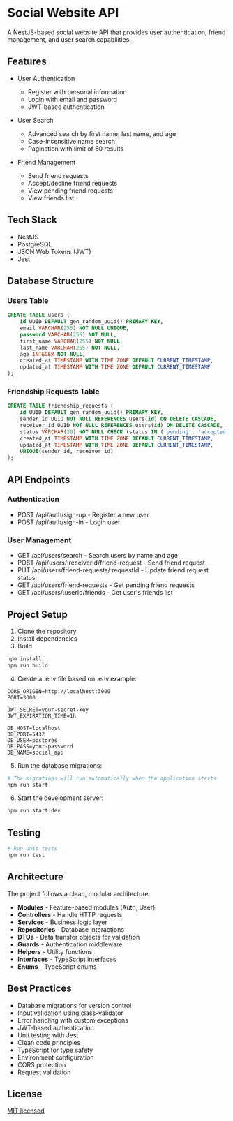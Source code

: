 # Social Website API

A NestJS-based social website API that provides user authentication, friend management, and user search capabilities.

## Features

- User Authentication
  - Register with personal information
  - Login with email and password
  - JWT-based authentication

- User Search
  - Advanced search by first name, last name, and age
  - Case-insensitive name search
  - Pagination with limit of 50 results

- Friend Management
  - Send friend requests
  - Accept/decline friend requests
  - View pending friend requests
  - View friends list

## Tech Stack

- NestJS
- PostgreSQL
- JSON Web Tokens (JWT)
- Jest

## Database Structure

### Users Table
```sql
CREATE TABLE users (
    id UUID DEFAULT gen_random_uuid() PRIMARY KEY,
    email VARCHAR(255) NOT NULL UNIQUE,
    password VARCHAR(255) NOT NULL,
    first_name VARCHAR(255) NOT NULL,
    last_name VARCHAR(255) NOT NULL,
    age INTEGER NOT NULL,
    created_at TIMESTAMP WITH TIME ZONE DEFAULT CURRENT_TIMESTAMP,
    updated_at TIMESTAMP WITH TIME ZONE DEFAULT CURRENT_TIMESTAMP
);
```

### Friendship Requests Table
```sql
CREATE TABLE friendship_requests (
    id UUID DEFAULT gen_random_uuid() PRIMARY KEY,
    sender_id UUID NOT NULL REFERENCES users(id) ON DELETE CASCADE,
    receiver_id UUID NOT NULL REFERENCES users(id) ON DELETE CASCADE,
    status VARCHAR(20) NOT NULL CHECK (status IN ('pending', 'accepted', 'declined')),
    created_at TIMESTAMP WITH TIME ZONE DEFAULT CURRENT_TIMESTAMP,
    updated_at TIMESTAMP WITH TIME ZONE DEFAULT CURRENT_TIMESTAMP,
    UNIQUE(sender_id, receiver_id)
);
```

## API Endpoints

### Authentication
- POST /api/auth/sign-up - Register a new user
- POST /api/auth/sign-in - Login user

### User Management
- GET /api/users/search - Search users by name and age
- POST /api/users/:receiverId/friend-request - Send friend request
- PUT /api/users/friend-requests/:requestId - Update friend request status
- GET /api/users/friend-requests - Get pending friend requests
- GET /api/users/:userId/friends - Get user's friends list

## Project Setup

1. Clone the repository
2. Install dependencies
3. Build
```bash
npm install
npm run build
```

4. Create a .env file based on .env.example:
```env
CORS_ORIGIN=http://localhost:3000
PORT=3000

JWT_SECRET=your-secret-key
JWT_EXPIRATION_TIME=1h

DB_HOST=localhost
DB_PORT=5432
DB_USER=postgres
DB_PASS=your-password
DB_NAME=social_app
```

5. Run the database migrations:
```bash
# The migrations will run automatically when the application starts
npm run start
```

6. Start the development server:
```bash
npm run start:dev
```

## Testing

```bash
# Run unit tests
npm run test
```

## Architecture

The project follows a clean, modular architecture:

- **Modules** - Feature-based modules (Auth, User)
- **Controllers** - Handle HTTP requests
- **Services** - Business logic layer
- **Repositories** - Database interactions
- **DTOs** - Data transfer objects for validation
- **Guards** - Authentication middleware
- **Helpers** - Utility functions
- **Interfaces** - TypeScript interfaces
- **Enums** - TypeScript enums

## Best Practices

- Database migrations for version control
- Input validation using class-validator
- Error handling with custom exceptions
- JWT-based authentication
- Unit testing with Jest
- Clean code principles
- TypeScript for type safety
- Environment configuration
- CORS protection
- Request validation

## License

[MIT licensed](LICENSE)
